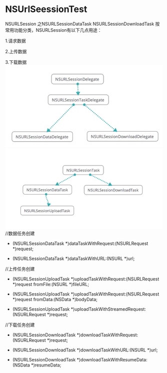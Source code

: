 # NSUrlSeessionTest
NSURLSession 之NSURLSessionDataTask   NSURLSessionDownloadTask 
按常用功能分类，NSURLSession有以下几点用途：

1.请求数据

2.上传数据

3.下载数据
![](1.png)
![](2.png)
//数据任务创建

- (NSURLSessionDataTask *)dataTaskWithRequest:(NSURLRequest *)request;

- (NSURLSessionDataTask *)dataTaskWithURL:(NSURL *)url;

//上传任务创建

- (NSURLSessionUploadTask *)uploadTaskWithRequest:(NSURLRequest *)request fromFile:(NSURL *)fileURL;

- (NSURLSessionUploadTask *)uploadTaskWithRequest:(NSURLRequest *)request fromData:(NSData *)bodyData;

- (NSURLSessionUploadTask *)uploadTaskWithStreamedRequest:(NSURLRequest *)request;

//下载任务创建 

- (NSURLSessionDownloadTask *)downloadTaskWithRequest:(NSURLRequest *)request;

- (NSURLSessionDownloadTask *)downloadTaskWithURL:(NSURL *)url;

- (NSURLSessionDownloadTask *)downloadTaskWithResumeData:(NSData *)resumeData;

